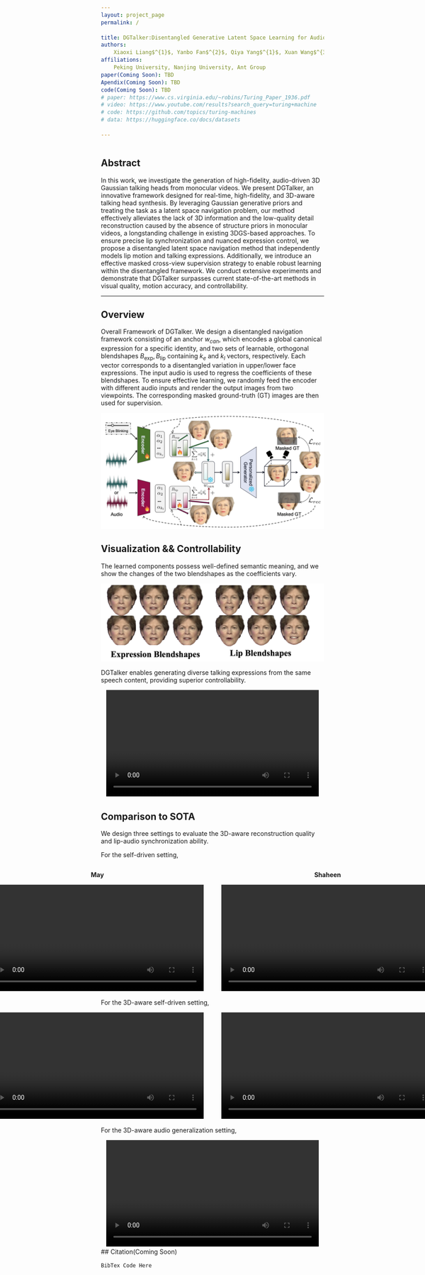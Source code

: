 ```yaml
---
layout: project_page
permalink: /

title: DGTalker:Disentangled Generative Latent Space Learning for Audio-Driven Gaussian Talking Heads
authors:
    Xiaoxi Liang$^{1}$, Yanbo Fan$^{2}$, Qiya Yang$^{1}$, Xuan Wang$^{3}$, Wei Gao$^{1}$, Ge Li$^{1}$
affiliations:
    Peking University, Nanjing University, Ant Group
paper(Coming Soon): TBD
Apendix(Coming Soon): TBD
code(Coming Soon): TBD
# paper: https://www.cs.virginia.edu/~robins/Turing_Paper_1936.pdf
# video: https://www.youtube.com/results?search_query=turing+machine
# code: https://github.com/topics/turing-machines
# data: https://huggingface.co/docs/datasets

---
```


<!-- Using HTML to center the abstract -->
<div class="columns is-centered has-text-centered">
    <div class="column is-four-fifths">
        <h2>Abstract</h2>
        <div class="content has-text-justified">
In this work, we investigate the generation of high-fidelity, audio-driven 3D Gaussian talking heads from monocular videos. We present DGTalker, an innovative framework designed for real-time, high-fidelity, and 3D-aware talking head synthesis. By leveraging Gaussian generative priors and treating the task as a latent space navigation problem, our method effectively alleviates the lack of 3D information and the low-quality detail reconstruction caused by the absence of structure priors in monocular videos, a longstanding challenge in existing 3DGS-based approaches.  To ensure precise lip synchronization and nuanced expression control, we propose a disentangled latent space navigation method that independently models lip motion and talking expressions. Additionally, we introduce an effective masked cross-view supervision strategy to enable robust learning within the disentangled framework. We conduct extensive experiments and demonstrate that DGTalker surpasses current state-of-the-art methods in visual quality, motion accuracy, and controllability.
        </div>
    </div>
</div>

---


## Overview

Overall Framework of DGTalker. We design a disentangled navigation framework consisting of an anchor $w_{can}$, which encodes a global canonical expression for a specific identity, and two sets of learnable, orthogonal blendshapes ${B_\text{exp}, B_\text{lip}}$ containing $k_e$ and $k_l$ vectors, respectively. Each vector corresponds to a disentangled variation in upper/lower face expressions. The input audio is used to regress the coefficients of these blendshapes. To ensure effective learning, we randomly feed the encoder with different audio inputs and render the output images from two viewpoints. The corresponding masked ground-truth (GT) images are then used for supervision.

![PIPElINE](./static/image/pipeline.png)

## Visualization && Controllability
The learned components possess well-defined semantic meaning, and we show the changes of the two blendshapes as the coefficients vary.

![BLENDSHAPES](./static/image/blendshapes.png)

DGTalker enables generating diverse talking expressions from the same speech content, providing superior controllability.

<div align="center">
  <video width="480" controls>
    <source src="static/video/control.mp4" type="video/mp4">
  </video>
</div>


## Comparison to SOTA
We design three settings to evaluate the 3D-aware reconstruction quality and lip-audio synchronization ability.

For the self-driven setting,
<div align="center" style="display: flex; justify-content: center; gap: 40px;">
  <div>
    <p><b>May</b></p>
    <video width="480" controls>
      <source src="static/video/May_front.mp4" type="video/mp4">
    </video>
  </div>

  <div>
    <p><b>Shaheen</b></p>
    <video width="480" controls>
      <source src="static/video/Shaheen_front.mp4" type="video/mp4">
    </video>
  </div>
</div>

For the 3D-aware self-driven setting,
<div align="center" style="display: flex; justify-content: center; gap: 40px;">
  <div>
    <video width="480" controls>
      <source src="static/video/May_spiral.mp4" type="video/mp4">
    </video>
  </div>

  <div>
    <video width="480" controls>
      <source src="static/video/Shaheen_spiral.mp4" type="video/mp4">
    </video>
  </div>
</div>

For the 3D-aware audio generalization setting,

<div align="center">
  <video width="480" controls>
    <source src="static/video/May_unseen.mp4" type="video/mp4">
    .
  </video>
</div>
## Citation(Coming Soon)

```
BibTex Code Here
```
